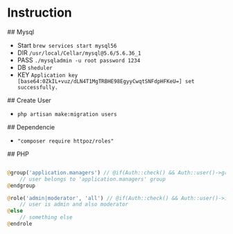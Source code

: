 # Instruction

## Mysql
- Start `brew services start mysql56`
- DIR `/usr/local/Cellar/mysql@5.6/5.6.36_1`
- PASS `./mysqladmin -u root password 1234`
- DB `sheduler`
- KEY `Application key [base64:0ZkIL+vuz/dLN4T1MgTRBHE98EgyyCwqtSNFdpHFKeU=] set successfully.`


## Create User
- `php artisan make:migration users`

## Dependencie
- `"composer require httpoz/roles"`


## PHP

```php

@group('application.managers') // @if(Auth::check() && Auth::user()->group() == 'application.managers')
    // user belongs to 'application.managers' group
@endgroup

@role('admin|moderator', 'all') // @if(Auth::check() && Auth::user()->isRole('admin|moderator', 'all'))
    // user is admin and also moderator
@else
    // something else
@endrole

```
